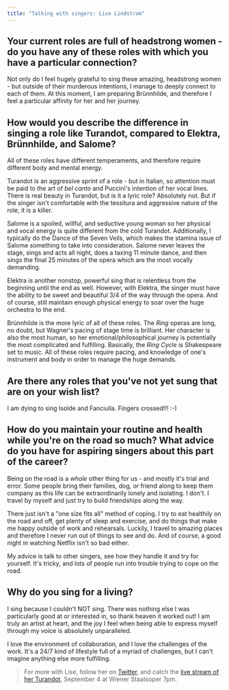 ```yaml
---
title: "Talking with singers: Lise Lindstrom"
---
```


## Your current roles are full of headstrong women - do you have any of these roles with which you have a particular connection?

Not only do I feel hugely grateful to sing these amazing, headstrong women - but outside of their murderous intentions, I manage to deeply connect to each of them.  At this moment, I am preparing Brünnhilde, and therefore I feel a particular affinity for her and her journey.

## How would you describe the difference in singing a role like Turandot, compared to Elektra, Brünnhilde, and Salome?

All of these roles have different temperaments, and therefore require different body and mental energy.  

Turandot is an aggressive sprint of a role - but in Italian, so attention must be paid to the art of *bel canto* and Puccini's intention of her vocal lines.  There is real beauty in Turandot, but is it a lyric role?  Absolutely not.  But if the singer isn't comfortable with the tessitura and aggressive nature of the role, it is a killer.  

Salome is a spoiled, willful, and seductive young woman so her physical and vocal energy is quite different from the cold Turandot. Additionally, I typically do the Dance of the Seven Veils, which makes the stamina issue of Salome something to take into consideration.  Salome never leaves the stage, sings and acts all night, does a taxing 11 minute dance, and then sings the final 25 minutes of the opera which are the most vocally demanding.  

Elektra is another nonstop, powerful sing that is relentless from the beginning until the end as well.  However, with Elektra, the singer must have the ability to be sweet and beautiful 3/4 of the way through the opera.  And of course, still maintain enough physical energy to soar over the huge orchestra to the end.  

Brünnhilde is the more lyric of all of these roles.  The *Ring* operas are long, no doubt, but Wagner's pacing of stage time is brilliant.  Her character is also the most human, so her emotional/philosophical journey is potentially the most complicated and fulfilling.  Basically, the *Ring Cycle* is Shakespeare set to music.  All of these roles require pacing, and knowledge of one's instrument and body in order to manage the huge demands.

## Are there any roles that you've not yet sung that are on your wish list?

I am dying to sing Isolde and Fanciulla. Fingers crossed!!! :-)

## How do you maintain your routine and health while you're on the road so much? What advice do you have for aspiring singers about this part of the career?

Being on the road is a *whole* other thing for us - and mostly it's trial and error.  Some people bring their families, dog, or friend along to keep them company as this life can be extraordinarily lonely and isolating.  I don't.  I travel by myself and just try to build friendships along the way. 

There just isn't a "one size fits all" method of coping.  I try to eat healthily on the road and off, get plenty of sleep and exercise, and do things that make me happy outside of work and rehearsals.  Luckily, I travel to amazing places and therefore I never run out of things to see and do.  And of course, a good night in watching Netflix isn't so bad either.  

My advice is talk to other singers, see how they handle it and try for yourself.  It's tricky, and lots of people run into trouble trying to cope on the road.  

## Why do you sing for a living?

I sing because I couldn't NOT sing.  There was nothing else I was particularly good at or interested in, so thank heaven it worked out!  I am truly an artist at heart, and the joy I feel when being able to express myself through my voice is absolutely unparalleled.  

I love the environment of collaboration, and I love the challenges of the work.  It's a 24/7 kind of lifestyle full of a myriad of challenges, but I can't imagine anything else more fulfilling.

>For more with Lise, follow her on [Twitter](https://twitter.com/liselindstrom), and catch the [live stream of her Turandot](http://www.staatsoperlive.com/en/live/353/turandot-2016-09-04/#tab_0), September 4 at Wiener Staatsoper 7pm.
